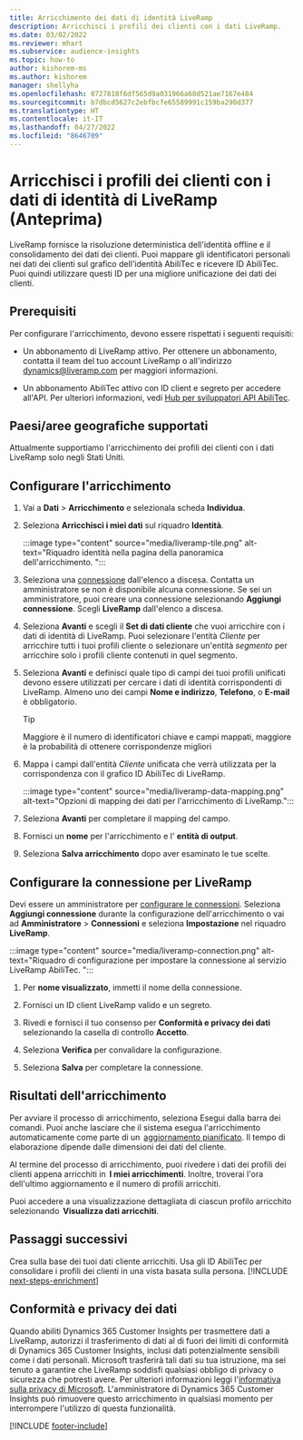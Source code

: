 ```yaml
---
title: Arricchimento dei dati di identità LiveRamp
description: Arricchisci i profili dei clienti con i dati LiveRamp.
ms.date: 03/02/2022
ms.reviewer: mhart
ms.subservice: audience-insights
ms.topic: how-to
author: kishorem-ms
ms.author: kishorem
manager: shellyha
ms.openlocfilehash: 0727818f6df565d9a031966a68d521ae7167e484
ms.sourcegitcommit: b7dbcd5627c2ebfbcfe65589991c159ba290d377
ms.translationtype: HT
ms.contentlocale: it-IT
ms.lasthandoff: 04/27/2022
ms.locfileid: "8646709"
---
```

# <a name="enrich-customer-profiles-with-identity-data-from-liveramp-preview"></a>Arricchisci i profili dei clienti con i dati di identità di LiveRamp (Anteprima) 

LiveRamp fornisce la risoluzione deterministica dell'identità offline e il consolidamento dei dati dei clienti. Puoi mappare gli identificatori personali nei dati dei clienti sul grafico dell'identità AbiliTec e ricevere ID AbiliTec. Puoi quindi utilizzare questi ID per una migliore unificazione dei dati dei clienti. 

## <a name="prerequisites"></a>Prerequisiti 

Per configurare l'arricchimento, devono essere rispettati i seguenti requisiti: 

- Un abbonamento di LiveRamp attivo. Per ottenere un abbonamento, contatta il team del tuo account LiveRamp o all'indirizzo [dynamics@liveramp.com](mailto:dynamics@liveramp.com) per maggiori informazioni.   

- Un abbonamento AbiliTec attivo con ID client e segreto per accedere all'API. Per ulteriori informazioni, vedi [Hub per sviluppatori API AbiliTec](https://developers.liveramp.com/abilitec-api/). 

## <a name="supported-countriesregions"></a>Paesi/aree geografiche supportati 

Attualmente supportiamo l'arricchimento dei profili dei clienti con i dati LiveRamp solo negli Stati Uniti. 

## <a name="configure-the-enrichment"></a>Configurare l'arricchimento 

1. Vai a **Dati** > **Arricchimento** e selezionala scheda **Individua**. 

1. Seleziona **Arricchisci i miei dati** sul riquadro **Identità**. 

   :::image type="content" source="media/liveramp-tile.png" alt-text="Riquadro identità nella pagina della panoramica dell'arricchimento. ":::

1. Seleziona una [connessione](connections.md) dall'elenco a discesa. Contatta un amministratore se non è disponibile alcuna connessione. Se sei un amministratore, puoi creare una connessione selezionando **Aggiungi connessione**. Scegli **LiveRamp** dall'elenco a discesa. 

1. Seleziona **Avanti** e scegli il **Set di dati cliente** che vuoi arricchire con i dati di identità di LiveRamp. Puoi selezionare l'entità *Cliente* per arricchire tutti i tuoi profili cliente o selezionare un'entità *segmento* per arricchire solo i profili cliente contenuti in quel segmento. 

1. Seleziona **Avanti** e definisci quale tipo di campi dei tuoi profili unificati devono essere utilizzati per cercare i dati di identità corrispondenti di LiveRamp. Almeno uno dei campi **Nome e indirizzo**, **Telefono**, o **E-mail** è obbligatorio. 

   > [!TIP]
   > Maggiore è il numero di identificatori chiave e campi mappati, maggiore è la probabilità di ottenere corrispondenze migliori 

1. Mappa i campi dall'entità *Cliente* unificata che verrà utilizzata per la corrispondenza con il grafico ID AbiliTec di LiveRamp. 

   :::image type="content" source="media/liveramp-data-mapping.png" alt-text="Opzioni di mapping dei dati per l'arricchimento di LiveRamp.":::

1. Seleziona **Avanti** per completare il mapping del campo. 

1. Fornisci un **nome** per l'arricchimento e l' **entità di output**. 

1. Seleziona **Salva arricchimento** dopo aver esaminato le tue scelte. 

## <a name="configure-the-connection-for-liveramp"></a>Configurare la connessione per LiveRamp 

Devi essere un amministratore per [configurare le connessioni](connections.md). Seleziona **Aggiungi connessione** durante la configurazione dell'arricchimento o vai ad **Amministratore** > **Connessioni** e seleziona **Impostazione** nel riquadro **LiveRamp**. 

:::image type="content" source="media/liveramp-connection.png" alt-text="Riquadro di configurazione per impostare la connessione al servizio LiveRamp AbiliTec. ":::

1. Per **nome visualizzato**, immetti il nome della connessione. 

1. Fornisci un ID client LiveRamp valido e un segreto. 

1. Rivedi e fornisci il tuo consenso per **Conformità e privacy dei dati** selezionando la casella di controllo **Accetto**. 

1. Seleziona **Verifica** per convalidare la configurazione. 

1. Seleziona **Salva** per completare la connessione. 

## <a name="enrichment-results"></a>Risultati dell'arricchimento 

Per avviare il processo di arricchimento, seleziona Esegui dalla barra dei comandi. Puoi anche lasciare che il sistema esegua l'arricchimento automaticamente come parte di un  [aggiornamento pianificato](system.md#schedule-tab). Il tempo di elaborazione dipende dalle dimensioni dei dati del cliente. 

Al termine del processo di arricchimento, puoi rivedere i dati dei profili dei clienti appena arricchiti in  **I miei arricchimenti**. Inoltre, troverai l'ora dell'ultimo aggiornamento e il numero di profili arricchiti. 

Puoi accedere a una visualizzazione dettagliata di ciascun profilo arricchito selezionando  **Visualizza dati arricchiti**. 

## <a name="next-steps"></a>Passaggi successivi

Crea sulla base dei tuoi dati cliente arricchiti. Usa gli ID AbiliTec per consolidare i profili dei clienti in una vista basata sulla persona. 
[!INCLUDE [next-steps-enrichment](includes/next-steps-enrichment.md)]

## <a name="data-privacy-and-compliance"></a>Conformità e privacy dei dati 

Quando abiliti Dynamics 365 Customer Insights per trasmettere dati a LiveRamp, autorizzi il trasferimento di dati al di fuori dei limiti di conformità di Dynamics 365 Customer Insights, inclusi dati potenzialmente sensibili come i dati personali. Microsoft trasferirà tali dati su tua istruzione, ma sei tenuto a garantire che LiveRamp soddisfi qualsiasi obbligo di privacy o sicurezza che potresti avere. Per ulteriori informazioni leggi l'[informativa sulla privacy di Microsoft](https://go.microsoft.com/fwlink/?linkid=396732). L'amministratore di Dynamics 365 Customer Insights può rimuovere questo arricchimento in qualsiasi momento per interrompere l'utilizzo di questa funzionalità. 


[!INCLUDE [footer-include](includes/footer-banner.md)]
